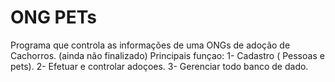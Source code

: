 # ONG PETs
Programa que controla as informações de uma ONGs de adoção de Cachorros. (ainda não finalizado)
Principais funçao:
  1- Cadastro ( Pessoas e pets).
  2- Efetuar e controlar adoçoes.
  3- Gerenciar todo banco de dado.

